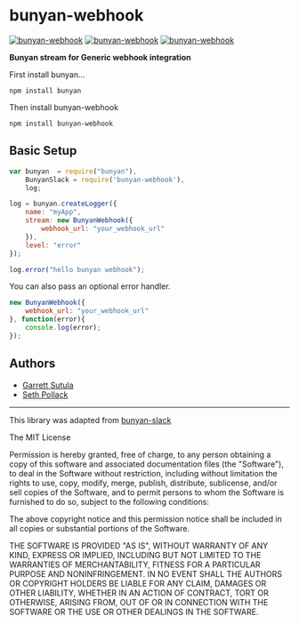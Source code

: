# bunyan-webhook
[![bunyan-webhook](http://img.shields.io/npm/v/bunyan-webhook.svg?style=flat-square)](https://www.npmjs.com/package/bunyan-webhook)
[![bunyan-webhook](http://img.shields.io/npm/dm/bunyan-webhook.svg?style=flat-square)](https://www.npmjs.com/package/bunyan-webhook)
[![bunyan-webhook](http://img.shields.io/npm/l/bunyan-webhook.svg?style=flat-square)](https://www.npmjs.com/package/bunyan-webhook)

**Bunyan stream for Generic webhook integration**

First install bunyan...

```
npm install bunyan
```

Then install bunyan-webhook

```
npm install bunyan-webhook
```

## Basic Setup

```javascript
var bunyan  = require("bunyan"),
	BunyanSlack = require('bunyan-webhook'),
	log;

log = bunyan.createLogger({
	name: "myApp",
	stream: new BunyanWebhook({
		webhook_url: "your_webhook_url"
	}),
	level: "error"
});

log.error("hello bunyan webhook");
```
You can also pass an optional error handler.

```javascript
new BunyanWebhook({
	webhook_url: "your_webhook_url"
}, function(error){
	console.log(error);
});
```

## Authors
* [Garrett Sutula](https://github.com/garrettsutula/)
* [Seth Pollack](https://github.com/sethpollack)

***
This library was adapted from  [bunyan-slack](https://github.com/qualitybath/bunyan-slack)

The MIT License  

Permission is hereby granted, free of charge, to any person obtaining a copy of this software and associated documentation files (the "Software"), to deal in the Software without restriction, including without limitation the rights to use, copy, modify, merge, publish, distribute, sublicense, and/or sell copies of the Software, and to permit persons to whom the Software is furnished to do so, subject to the following conditions:

The above copyright notice and this permission notice shall be included in all copies or substantial portions of the Software.

THE SOFTWARE IS PROVIDED "AS IS", WITHOUT WARRANTY OF ANY KIND, EXPRESS OR IMPLIED, INCLUDING BUT NOT LIMITED TO THE WARRANTIES OF MERCHANTABILITY, FITNESS FOR A PARTICULAR PURPOSE AND NONINFRINGEMENT. IN NO EVENT SHALL THE AUTHORS OR COPYRIGHT HOLDERS BE LIABLE FOR ANY CLAIM, DAMAGES OR OTHER LIABILITY, WHETHER IN AN ACTION OF CONTRACT, TORT OR OTHERWISE, ARISING FROM, OUT OF OR IN CONNECTION WITH THE SOFTWARE OR THE USE OR OTHER DEALINGS IN THE SOFTWARE.
